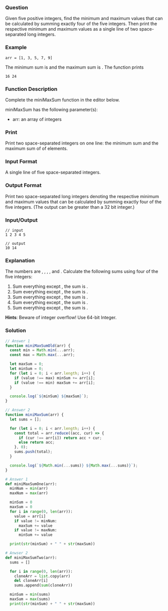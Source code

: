 ### Question

Given five positive integers, find the minimum and maximum values that can be calculated by summing exactly four of the five integers. Then print the respective minimum and maximum values as a single line of two space-separated long integers.

### Example

```
arr = [1, 3, 5, 7, 9]
```

The minimum sum is and the maximum sum is . The function prints

```
16 24
```

### Function Description

Complete the miniMaxSum function in the editor below.

miniMaxSum has the following parameter(s):

- arr: an array of integers

### Print

Print two space-separated integers on one line: the minimum sum and the maximum sum of of elements.

### Input Format

A single line of five space-separated integers.

### Output Format

Print two space-separated long integers denoting the respective minimum and maximum values that can be calculated by summing exactly four of the five integers. (The output can be greater than a 32 bit integer.)

### Input/Output

```
// input
1 2 3 4 5

// output
10 14
```

### Explanation

The numbers are , , , , and . Calculate the following sums using four of the five integers:

1.  Sum everything except , the sum is .
2.  Sum everything except , the sum is .
3.  Sum everything except , the sum is .
4.  Sum everything except , the sum is .
5.  Sum everything except , the sum is .

**Hints**: Beware of integer overflow! Use 64-bit Integer.

### Solution

```js
// Answer 1
function miniMaxSumOld(arr) {
  const min = Math.min(...arr);
  const max = Math.max(...arr);

  let maxSum = 0;
  let minSum = 0;
  for (let i = 0; i < arr.length; i++) {
    if (value !== max) minSum += arr[i];
    if (value !== min) maxSum += arr[i];
  }

  console.log(`${minSum} ${maxSum}`);
}

// Answer 2
function miniMaxSum(arr) {
  let sums = [];

  for (let i = 0; i < arr.length; i++) {
    const total = arr.reduce((acc, cur) => {
      if (cur !== arr[i]) return acc + cur;
      else return acc;
    }, 0);
    sums.push(total);
  }

  console.log(`${Math.min(...sums)} ${Math.max(...sums)}`);
}
```

```py
# Answer 1
def miniMaxSumOne(arr):
  minNum = min(arr)
  maxNum = max(arr)

  minSum = 0
  maxSum = 0
  for i in range(0, len(arr)):
    value = arr[i]
    if value != minNum:
      maxSum += value
    if value != maxNum:
      minSum += value

  print(str(minSum) + " " + str(maxSum))

# Anwser 2
def miniMaxSumTwo(arr):
  sums = []

  for i in range(0, len(arr)):
    cloneArr = list.copy(arr)
    del cloneArr[i]
    sums.append(sum(cloneArr))

  minSum = min(sums)
  maxSum = max(sums)
  print(str(minSum) + " " + str(maxSum))
```
